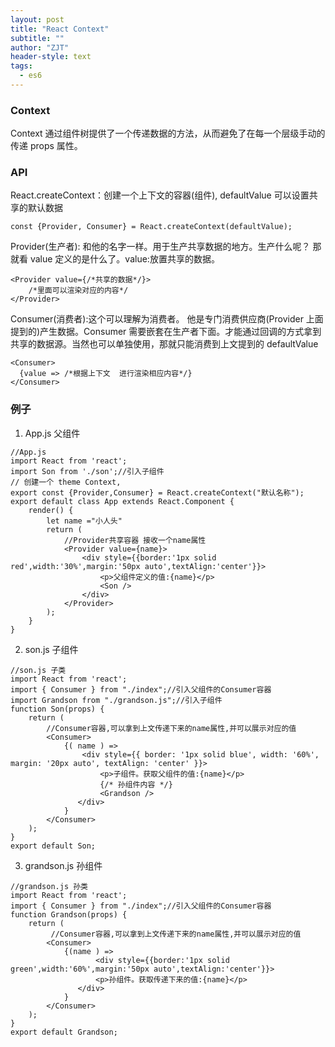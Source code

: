 ```yaml
---
layout: post
title: "React Context"
subtitle: ""
author: "ZJT"
header-style: text
tags:
  - es6
---
```


### Context

Context 通过组件树提供了一个传递数据的方法，从而避免了在每一个层级手动的传递 props 属性。

### API

React.createContext：创建一个上下文的容器(组件), defaultValue 可以设置共享的默认数据

```
const {Provider, Consumer} = React.createContext(defaultValue);
```

Provider(生产者): 和他的名字一样。用于生产共享数据的地方。生产什么呢？ 那就看 value 定义的是什么了。value:放置共享的数据。

```
<Provider value={/*共享的数据*/}>
    /*里面可以渲染对应的内容*/
</Provider>
```

Consumer(消费者):这个可以理解为消费者。 他是专门消费供应商(Provider 上面提到的)产生数据。Consumer 需要嵌套在生产者下面。才能通过回调的方式拿到共享的数据源。当然也可以单独使用，那就只能消费到上文提到的 defaultValue

```
<Consumer>
  {value => /*根据上下文  进行渲染相应内容*/}
</Consumer>
```

### 例子

1. App.js 父组件

```
//App.js
import React from 'react';
import Son from './son';//引入子组件
// 创建一个 theme Context,
export const {Provider,Consumer} = React.createContext("默认名称");
export default class App extends React.Component {
    render() {
        let name ="小人头"
        return (
            //Provider共享容器 接收一个name属性
            <Provider value={name}>
                <div style={{border:'1px solid red',width:'30%',margin:'50px auto',textAlign:'center'}}>
                    <p>父组件定义的值:{name}</p>
                    <Son />
                </div>
            </Provider>
        );
    }
}
```

2. son.js 子组件

```
//son.js 子类
import React from 'react';
import { Consumer } from "./index";//引入父组件的Consumer容器
import Grandson from "./grandson.js";//引入子组件
function Son(props) {
    return (
        //Consumer容器,可以拿到上文传递下来的name属性,并可以展示对应的值
        <Consumer>
            {( name ) =>
                <div style={{ border: '1px solid blue', width: '60%', margin: '20px auto', textAlign: 'center' }}>
                    <p>子组件。获取父组件的值:{name}</p>
                    {/* 孙组件内容 */}
                    <Grandson />
               </div>
            }
        </Consumer>
    );
}
export default Son;
```

3. grandson.js 孙组件

```
//grandson.js 孙类
import React from 'react';
import { Consumer } from "./index";//引入父组件的Consumer容器
function Grandson(props) {
    return (
         //Consumer容器,可以拿到上文传递下来的name属性,并可以展示对应的值
        <Consumer>
            {(name ) =>
                   <div style={{border:'1px solid green',width:'60%',margin:'50px auto',textAlign:'center'}}>
                   <p>孙组件。获取传递下来的值:{name}</p>
               </div>
            }
        </Consumer>
    );
}
export default Grandson;
```
